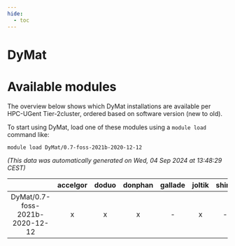 ```yaml
---
hide:
  - toc
---
```


DyMat
=====

# Available modules


The overview below shows which DyMat installations are available per HPC-UGent Tier-2cluster, ordered based on software version (new to old).

To start using DyMat, load one of these modules using a `module load` command like:

```shell
module load DyMat/0.7-foss-2021b-2020-12-12
```

*(This data was automatically generated on Wed, 04 Sep 2024 at 13:48:29 CEST)*  

| |accelgor|doduo|donphan|gallade|joltik|shinx|skitty|
| :---: | :---: | :---: | :---: | :---: | :---: | :---: | :---: |
|DyMat/0.7-foss-2021b-2020-12-12|x|x|x|-|x|-|x|
